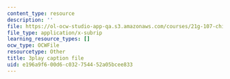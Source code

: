 ```yaml
---
content_type: resource
description: ''
file: https://ol-ocw-studio-app-qa.s3.amazonaws.com/courses/21g-107-chinese-i-streamlined-fall-2014/e196a9f600d6c032754452a05bcee833_-56G36H8BvY.srt
file_type: application/x-subrip
learning_resource_types: []
ocw_type: OCWFile
resourcetype: Other
title: 3play caption file
uid: e196a9f6-00d6-c032-7544-52a05bcee833
---
```

